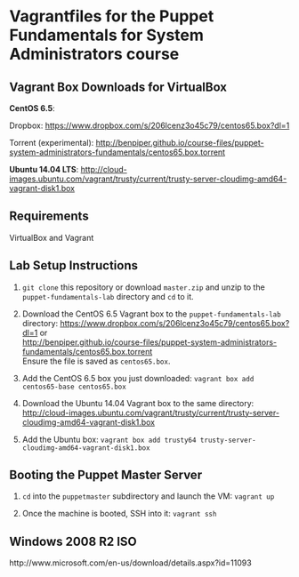 <h1>Vagrantfiles for the Puppet Fundamentals for System Administrators course</h1>

<h2>Vagrant Box Downloads for VirtualBox</h2>
<b>CentOS 6.5</b>:

Dropbox: https://www.dropbox.com/s/206lcenz3o45c79/centos65.box?dl=1

Torrent (experimental): http://benpiper.github.io/course-files/puppet-system-administrators-fundamentals/centos65.box.torrent

<b>Ubuntu 14.04 LTS</b>: http://cloud-images.ubuntu.com/vagrant/trusty/current/trusty-server-cloudimg-amd64-vagrant-disk1.box

<h2>Requirements</h2>
VirtualBox and Vagrant

<h2>Lab Setup Instructions</h2>

1. `git clone` this repository or download `master.zip` and unzip to the `puppet-fundamentals-lab` directory and `cd` to it.

2. Download the CentOS 6.5 Vagrant box to the `puppet-fundamentals-lab` directory: 
https://www.dropbox.com/s/206lcenz3o45c79/centos65.box?dl=1 or<br> 
http://benpiper.github.io/course-files/puppet-system-administrators-fundamentals/centos65.box.torrent<br>
Ensure the file is saved as `centos65.box`.

3. Add the CentOS 6.5 box you just downloaded:
`vagrant box add centos65-base centos65.box`

4. Download the Ubuntu 14.04 Vagrant box to the same directory:
http://cloud-images.ubuntu.com/vagrant/trusty/current/trusty-server-cloudimg-amd64-vagrant-disk1.box

5. Add the Ubuntu box:
`vagrant box add trusty64 trusty-server-cloudimg-amd64-vagrant-disk1.box`

<h2>Booting the Puppet Master Server</h2>

1. `cd` into the `puppetmaster` subdirectory and launch the VM:
`vagrant up`

2. Once the machine is booted, SSH into it:
`vagrant ssh`

<h2>Windows 2008 R2 ISO</h2>
http://www.microsoft.com/en-us/download/details.aspx?id=11093
